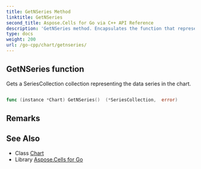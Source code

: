 ```yaml
---
title: GetNSeries Method 
linktitle: GetNSeries
second_title: Aspose.Cells for Go via C++ API Reference
description: 'GetNSeries method. Encapsulates the function that represents getnseries in Go.'
type: docs
weight: 200
url: /go-cpp/chart/getnseries/
---
```


## GetNSeries function

Gets a SeriesCollection collection representing the data series in the chart.

```go

func (instance *Chart) GetNSeries()  (*SeriesCollection,  error) 

```

## Remarks


## See Also

* Class [Chart](../)
* Library [Aspose.Cells for Go](../../)
